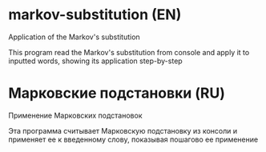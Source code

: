 # markov-substitution (EN)
Application of the Markov's substitution

This program read the Markov's substitution from console and apply it to inputted words, showing its application step-by-step

# Марковские подстановки (RU)
Применение Марковских подстановок

Эта программа считывает Марковскую подстановку из консоли и применяет ее к введенному слову, показывая пошагово ее применение
